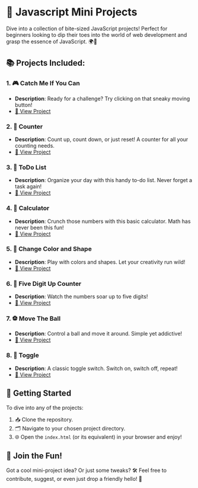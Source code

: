 # 🎉 Javascript Mini Projects

Dive into a collection of bite-sized JavaScript projects! Perfect for beginners looking to dip their toes into the world of web development and grasp the essence of JavaScript. 🌍🚀

## 📚 Projects Included:

### 1. 🎮 Catch Me If You Can
- **Description**: Ready for a challenge? Try clicking on that sneaky moving button!
- [🔗 View Project](https://github.com/AdityaOjhalang/Javascript-Mini-Projects/tree/main/Catch%20me%20if%20you%20can)

### 2. 🔢 Counter
- **Description**: Count up, count down, or just reset! A counter for all your counting needs.
- [🔗 View Project](https://github.com/AdityaOjhalang/Javascript-Mini-Projects/tree/main/Counter)

### 3. 📝 ToDo List
- **Description**: Organize your day with this handy to-do list. Never forget a task again!
- [🔗 View Project](https://github.com/AdityaOjhalang/Javascript-Mini-Projects/tree/main/ToDoList)

### 4. 🧮 Calculator
- **Description**: Crunch those numbers with this basic calculator. Math has never been this fun!
- [🔗 View Project](https://github.com/AdityaOjhalang/Javascript-Mini-Projects/tree/main/calculator)

### 5. 🎨 Change Color and Shape
- **Description**: Play with colors and shapes. Let your creativity run wild!
- [🔗 View Project](https://github.com/AdityaOjhalang/Javascript-Mini-Projects/tree/main/change%20color%20and%20shape)

### 6. 🚀 Five Digit Up Counter
- **Description**: Watch the numbers soar up to five digits!
- [🔗 View Project](https://github.com/AdityaOjhalang/Javascript-Mini-Projects/tree/main/five%20digit%20up%20counter)

### 7. ⚽ Move The Ball
- **Description**: Control a ball and move it around. Simple yet addictive!
- [🔗 View Project](https://github.com/AdityaOjhalang/Javascript-Mini-Projects/tree/main/moveTheBall)

### 8. 🔀 Toggle
- **Description**: A classic toggle switch. Switch on, switch off, repeat!
- [🔗 View Project](https://github.com/AdityaOjhalang/Javascript-Mini-Projects/tree/main/toggle)

## 🚀 Getting Started

To dive into any of the projects:
1. 📥 Clone the repository.
2. 🗂 Navigate to your chosen project directory.
3. 🌐 Open the `index.html` (or its equivalent) in your browser and enjoy!

## 🤝 Join the Fun!

Got a cool mini-project idea? Or just some tweaks? 🛠 Feel free to contribute, suggest, or even just drop a friendly hello! 👋
